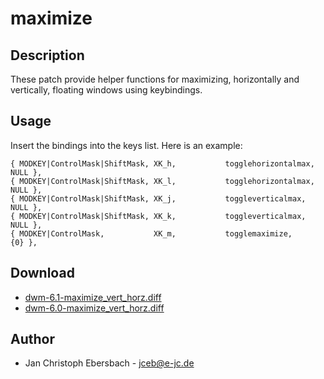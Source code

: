 maximize
========

Description
-----------
These patch provide helper functions for maximizing, horizontally and
vertically, floating windows using keybindings.

Usage
-----
Insert the bindings into the keys list. Here is an example:

	{ MODKEY|ControlMask|ShiftMask, XK_h,           togglehorizontalmax, NULL },
	{ MODKEY|ControlMask|ShiftMask, XK_l,           togglehorizontalmax, NULL },
	{ MODKEY|ControlMask|ShiftMask, XK_j,           toggleverticalmax,   NULL },
	{ MODKEY|ControlMask|ShiftMask, XK_k,           toggleverticalmax,   NULL },
	{ MODKEY|ControlMask,           XK_m,           togglemaximize,      {0} },

Download
--------
* [dwm-6.1-maximize_vert_horz.diff](dwm-6.1-maximize_vert_horz.diff)
* [dwm-6.0-maximize_vert_horz.diff](dwm-6.0-maximize_vert_horz.diff)

Author
------
 * Jan Christoph Ebersbach - <jceb@e-jc.de>
